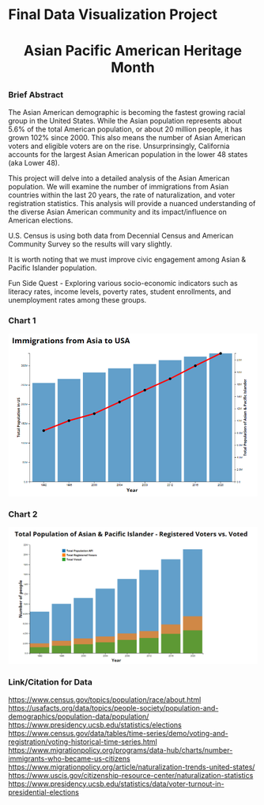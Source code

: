 # Final Data Visualization Project

# <p style="text-align: center;">Asian Pacific American Heritage Month</p> 

### Brief Abstract
The Asian American demographic is becoming the fastest growing racial group in the United States. While the Asian population represents about 5.6% of the total American population, or about 20 million people, it has grown 102% since 2000. This also means the number of Asian American voters and eligible voters are on the rise. Unsurprinsingly, California accounts for the largest Asian American population in the lower 48 states (aka Lower 48).

This project will delve into a detailed analysis of the Asian American population. We will examine the number of immigrations from Asian countries within the last 20 years, the rate of naturalization, and voter registration statistics. This analysis will provide a nuanced understanding of the diverse Asian American community and its impact/influence on American elections.

U.S. Census is using both data from Decennial Census and American Community Survey so the results will vary slightly.

It is worth noting that we must improve civic engagement among Asian & Pacific Islander population.

Fun Side Quest - Exploring various socio-economic indicators such as literacy rates, income levels, poverty rates, student enrollments, and unemployment rates among these groups.

### Chart 1 
![drawing](chart1.png) 

### Chart 2
![drawing](chart2.png) 

### Link/Citation for Data  
https://www.census.gov/topics/population/race/about.html
https://usafacts.org/data/topics/people-society/population-and-demographics/population-data/population/
https://www.presidency.ucsb.edu/statistics/elections
https://www.census.gov/data/tables/time-series/demo/voting-and-registration/voting-historical-time-series.html
https://www.migrationpolicy.org/programs/data-hub/charts/number-immigrants-who-became-us-citizens
https://www.migrationpolicy.org/article/naturalization-trends-united-states/
https://www.uscis.gov/citizenship-resource-center/naturalization-statistics
https://www.presidency.ucsb.edu/statistics/data/voter-turnout-in-presidential-elections